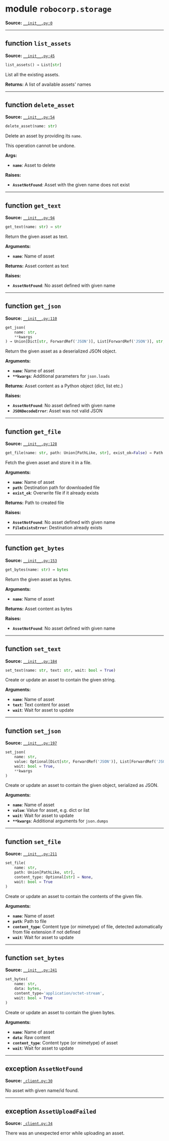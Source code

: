 <!-- markdownlint-disable -->

# module `robocorp.storage`

**Source:** [`__init__.py:0`](https://github.com/robocorp/robo/tree/master/storage/src/robocorp/storage/__init__.py#L0)

______________________________________________________________________

## function `list_assets`

**Source:** [`__init__.py:45`](https://github.com/robocorp/robo/tree/master/storage/src/robocorp/storage/__init__.py#L45)

```python
list_assets() → List[str]
```

List all the existing assets.

**Returns:**
A list of available assets' names

______________________________________________________________________

## function `delete_asset`

**Source:** [`__init__.py:54`](https://github.com/robocorp/robo/tree/master/storage/src/robocorp/storage/__init__.py#L54)

```python
delete_asset(name: str)
```

Delete an asset by providing its `name`.

This operation cannot be undone.

**Args:**

- <b>`name`</b>:  Asset to delete

**Raises:**

- <b>`AssetNotFound`</b>:  Asset with the given name does not exist

______________________________________________________________________

## function `get_text`

**Source:** [`__init__.py:94`](https://github.com/robocorp/robo/tree/master/storage/src/robocorp/storage/__init__.py#L94)

```python
get_text(name: str) → str
```

Return the given asset as text.

**Arguments:**

- <b>`name`</b>:  Name of asset

**Returns:**
Asset content as text

**Raises:**

- <b>`AssetNotFound`</b>:  No asset defined with given name

______________________________________________________________________

## function `get_json`

**Source:** [`__init__.py:110`](https://github.com/robocorp/robo/tree/master/storage/src/robocorp/storage/__init__.py#L110)

```python
get_json(
    name: str,
    **kwargs
) → Union[Dict[str, ForwardRef('JSON')], List[ForwardRef('JSON')], str, int, float, bool, NoneType]
```

Return the given asset as a deserialized JSON object.

**Arguments:**

- <b>`name`</b>:  Name of asset
- <b>`**kwargs`</b>:  Additional parameters for `json.loads`

**Returns:**
Asset content as a Python object (dict, list etc.)

**Raises:**

- <b>`AssetNotFound`</b>:  No asset defined with given name
- <b>`JSONDecodeError`</b>:  Asset was not valid JSON

______________________________________________________________________

## function `get_file`

**Source:** [`__init__.py:128`](https://github.com/robocorp/robo/tree/master/storage/src/robocorp/storage/__init__.py#L128)

```python
get_file(name: str, path: Union[PathLike, str], exist_ok=False) → Path
```

Fetch the given asset and store it in a file.

**Arguments:**

- <b>`name`</b>:  Name of asset
- <b>`path`</b>:  Destination path for downloaded file
- <b>`exist_ok`</b>:  Overwrite file if it already exists

**Returns:**
Path to created file

**Raises:**

- <b>`AssetNotFound`</b>:  No asset defined with given name
- <b>`FileExistsError`</b>:  Destination already exists

______________________________________________________________________

## function `get_bytes`

**Source:** [`__init__.py:153`](https://github.com/robocorp/robo/tree/master/storage/src/robocorp/storage/__init__.py#L153)

```python
get_bytes(name: str) → bytes
```

Return the given asset as bytes.

**Arguments:**

- <b>`name`</b>:  Name of asset

**Returns:**
Asset content as bytes

**Raises:**

- <b>`AssetNotFound`</b>:  No asset defined with given name

______________________________________________________________________

## function `set_text`

**Source:** [`__init__.py:184`](https://github.com/robocorp/robo/tree/master/storage/src/robocorp/storage/__init__.py#L184)

```python
set_text(name: str, text: str, wait: bool = True)
```

Create or update an asset to contain the given string.

**Arguments:**

- <b>`name`</b>:  Name of asset
- <b>`text`</b>:  Text content for asset
- <b>`wait`</b>:  Wait for asset to update

______________________________________________________________________

## function `set_json`

**Source:** [`__init__.py:197`](https://github.com/robocorp/robo/tree/master/storage/src/robocorp/storage/__init__.py#L197)

```python
set_json(
    name: str,
    value: Optional[Dict[str, ForwardRef('JSON')], List[ForwardRef('JSON')], str, int, float, bool],
    wait: bool = True,
    **kwargs
)
```

Create or update an asset to contain the given object, serialized as JSON.

**Arguments:**

- <b>`name`</b>:  Name of asset
- <b>`value`</b>:  Value for asset, e.g. dict or list
- <b>`wait`</b>:  Wait for asset to update
- <b>`**kwargs`</b>:  Additional arguments for `json.dumps`

______________________________________________________________________

## function `set_file`

**Source:** [`__init__.py:211`](https://github.com/robocorp/robo/tree/master/storage/src/robocorp/storage/__init__.py#L211)

```python
set_file(
    name: str,
    path: Union[PathLike, str],
    content_type: Optional[str] = None,
    wait: bool = True
)
```

Create or update an asset to contain the contents of the given file.

**Arguments:**

- <b>`name`</b>:  Name of asset
- <b>`path`</b>:  Path to file
- <b>`content_type`</b>:  Content type (or mimetype) of file, detected automatically from file extension if not defined
- <b>`wait`</b>:  Wait for asset to update

______________________________________________________________________

## function `set_bytes`

**Source:** [`__init__.py:241`](https://github.com/robocorp/robo/tree/master/storage/src/robocorp/storage/__init__.py#L241)

```python
set_bytes(
    name: str,
    data: bytes,
    content_type='application/octet-stream',
    wait: bool = True
)
```

Create or update an asset to contain the given bytes.

**Arguments:**

- <b>`name`</b>:  Name of asset
- <b>`data`</b>:  Raw content
- <b>`content_type`</b>:  Content type (or mimetype) of asset
- <b>`wait`</b>:  Wait for asset to update

______________________________________________________________________

## exception `AssetNotFound`

**Source:** [`_client.py:30`](https://github.com/robocorp/robo/tree/master/storage/src/robocorp/storage/_client.py#L30)

No asset with given name/id found.

______________________________________________________________________

## exception `AssetUploadFailed`

**Source:** [`_client.py:34`](https://github.com/robocorp/robo/tree/master/storage/src/robocorp/storage/_client.py#L34)

There was an unexpected error while uploading an asset.
